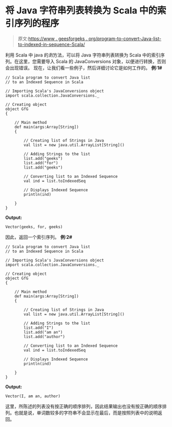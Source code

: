 # 将 Java 字符串列表转换为 Scala 中的索引序列的程序

> 原文:[https://www . geesforgeks . org/program-to-convert-Java-list-to-indexed-in-sequence-Scala/](https://www.geeksforgeeks.org/program-to-convert-java-list-of-strings-to-an-indexed-sequence-in-scala/)

利用 Scala 中 java 的*到*方法，可以将 Java 字符串列表转换为 Scala 中的索引序列。在这里，您需要导入 Scala 的 JavaConversions 对象，以便进行转换，否则会出现错误。
现在，让我们看一些例子，然后详细讨论它是如何工作的。
**例:1#**

```
// Scala program to convert Java list 
// to an Indexed Sequence in Scala

// Importing Scala's JavaConversions object
import scala.collection.JavaConversions._

// Creating object
object GfG
{ 

    // Main method
    def main(args:Array[String])
    {

        // Creating list of Strings in Java
        val list = new java.util.ArrayList[String]()

        // Adding Strings to the list
        list.add("geeks")
        list.add("for")
        list.add("geeks")

        // Converting list to an Indexed Sequence 
        val ind = list.toIndexedSeq

        // Displays Indexed Sequence
        println(ind)

    }
}
```

**Output:**

```
Vector(geeks, for, geeks)

```

因此，返回一个索引序列。
**例:2#**

```
// Scala program to convert Java list 
// to an Indexed Sequence in Scala

// Importing Scala's JavaConversions object
import scala.collection.JavaConversions._

// Creating object
object GfG
{ 

    // Main method
    def main(args:Array[String])
    {

        // Creating list of Strings in Java
        val list = new java.util.ArrayList[String]()

        // Adding Strings to the list
        list.add("I")
        list.add("am an")
        list.add("author")

        // Converting list to an Indexed Sequence 
        val ind = list.toIndexedSeq

        // Displays Indexed Sequence
        println(ind)

    }
}
```

**Output:**

```
Vector(I, am an, author)

```

这里，所陈述的列表没有按正确的顺序排列，因此结果输出也没有按正确的顺序排列。也就是说，单词数较多的字符串不会显示在最后，而是按照列表中的说明返回。
